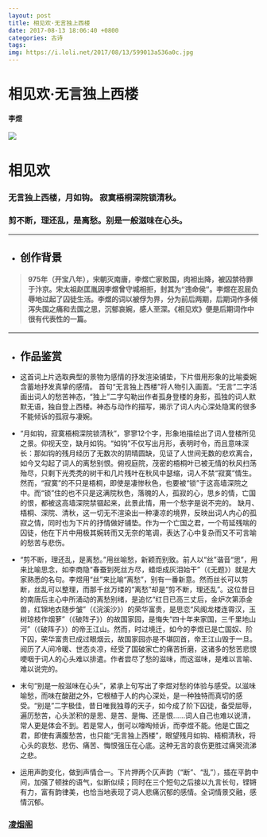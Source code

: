 ```yaml
---
layout: post
title: 相见欢·无言独上西楼
date: 2017-08-13 18:06:40 +0800
categories: 古诗
tags: 
img: https://i.loli.net/2017/08/13/599013a536a0c.jpg
---
```

#  相见欢·无言独上西楼
####    李煜

![](https://i.loli.net/2017/08/13/599015d2abedd.jpg)


# 相见欢
###                          无言独上西楼，月如钩。 寂寞梧桐深院锁清秋。
###                          剪不断，理还乱，是离愁。别是一般滋味在心头。
***
* ## 创作背景
>  ####    975年（开宝八年），宋朝灭南唐，李煜亡家败国，肉袒出降，被囚禁待罪于汴京。宋太祖赵匡胤因李煜曾守城相拒，封其为“违命侯”。李煜在忍屈负辱地过起了囚徒生活。李煜的词以被俘为界，分为前后两期，后期词作多倾泻失国之痛和去国之思，沉郁哀婉，感人至深。《相见欢》便是后期词作中很有代表性的一篇。
***
* ##  作品鉴赏
 * 这首词上片选取典型的景物为感情的抒发渲染铺垫，下片借用形象的比喻委婉含蓄地抒发真挚的感情。
首句“无言独上西楼”将人物引入画面。“无言”二字活画出词人的愁苦神态，“独上”二字勾勒出作者孤身登楼的身影，孤独的词人默默无语，独自登上西楼。神态与动作的描写，揭示了词人内心深处隐寓的很多不能倾诉的孤寂与凄婉。

 * “月如钩，寂寞梧桐深院锁清秋”，寥寥12个字，形象地描绘出了词人登楼所见之景。仰视天空，缺月如钩。“如钩”不仅写出月形，表明时令，而且意味深长：那如钩的残月经历了无数次的阴晴圆缺，见证了人世间无数的悲欢离合，如今又勾起了词人的离愁别恨。俯视庭院，茂密的梧桐叶已被无情的秋风扫荡殆尽，只剩下光秃秃的树干和几片残叶在秋风中瑟缩，词人不禁“寂寞”情生。然而，“寂寞”的不只是梧桐，即使是凄惨秋色，也要被“锁”于这高墙深院之中。而“锁”住的也不只是这满院秋色，落魄的人，孤寂的心，思乡的情，亡国的恨，都被这高墙深院禁锢起来，此景此情，用一个愁字是说不完的。
缺月、梧桐、深院、清秋，这一切无不渲染出一种凄凉的境界，反映出词人内心的孤寂之情，同时也为下片的抒情做好铺垫。作为一个亡国之君，一个苟延残喘的囚徒，他在下片中用极其婉转而又无奈的笔调，表达了心中复杂而又不可言喻的愁苦与悲伤。

 * “剪不断，理还乱，是离愁。”用丝喻愁，新颖而别致。前人以“丝”谐音“思”，用来比喻思念，如李商隐“春蚕到死丝方尽，蜡炬成灰泪始干”（《无题》）就是大家熟悉的名句。李煜用“丝”来比喻“离愁”，别有一番新意。然而丝长可以剪断，丝乱可以整理，而那千丝万缕的“离愁”却是“剪不断，理还乱”。这位昔日的南唐后主心中所涌动的离愁别绪，是追忆“红日已高三丈后，金炉次第添金兽，红锦地衣随步皱”（《浣溪沙》）的荣华富贵，是思恋“风阁龙楼连霄汉，玉树琼枝作烟萝”（《破阵子》）的故国家园，是悔失“四十年来家国，三千里地山河”（《破阵子》）的帝王江山。然而，时过境迁，如今的李煜已是亡国奴、阶下囚，荣华富贵已成过眼烟云，故国家园亦是不堪回首，帝王江山毁于一旦。阅历了人间冷暖、世态炎凉，经受了国破家亡的痛苦折磨，这诸多的愁苦悲恨哽咽于词人的心头难以排遣。作者尝尽了愁的滋味，而这滋味，是难以言喻、难以说完的。

 * 末句“别是一般滋味在心头”，紧承上句写出了李煜对愁的体验与感受。以滋味喻愁，而味在酸甜之外，它根植于人的内心深处，是一种独特而真切的感受。“别是”二字极佳，昔日唯我独尊的天子，如今成了阶下囚徒，备受屈辱，遍历愁苦，心头淤积的是思、是苦、是悔、还是恨……词人自己也难以说清，常人更是体会不到。若是常人，倒可以嚎啕倾诉，而李煜不能。他是亡国之君，即使有满腹愁苦，也只能“无言独上西楼”，眼望残月如钩、梧桐清秋，将心头的哀愁、悲伤、痛苦、悔恨强压在心底。这种无言的哀伤更胜过痛哭流涕之悲。

 * 运用声韵变化，做到声情合一。下片押两个仄声韵（“断”、“乱”），插在平韵中间，加强了顿挫的语气，似断似续；同时在三个短句之后接以九言长句，铿锵有力，富有韵律美，也恰当地表现了词人悲痛沉郁的感情。全词情景交融，感情沉郁。

### <td align='left'>[凌烟阁](https://lanjiang.site)</td>